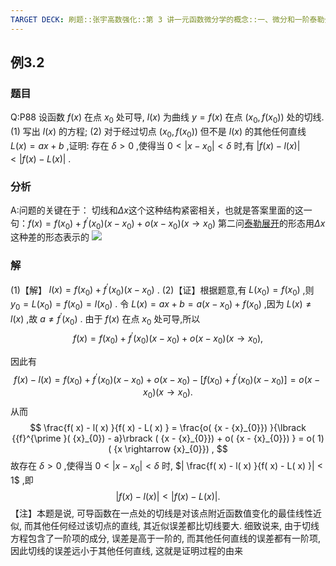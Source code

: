 ```yaml
---
TARGET DECK: 刷题::张宇高数强化::第 3 讲一元函数微分学的概念::一、微分和一阶泰勒公式::例3.2
---
```

## 例3.2
### 题目
Q:P88 设函数 $f( x)$ 在点 ${x}_{0}$ 处可导, $l( x)$ 为曲线 $y = f( x)$ 在点 $( {{x}_{0}, f( {x}_{0}) })$ 处的切线.
(1) 写出 $l( x)$ 的方程;
(2) 对于经过切点 $( {{x}_{0}, f( {x}_{0}) })$ 但不是 $l( x)$ 的其他任何直线 $L( x) = {ax} + b$ ,证明: 存在 $\delta > 0$ ,使得当 $0 < | {x - {x}_{0}}| < \delta$ 时,有 $| {f( x) - l( x) }| < | {f( x) - L( x) }|$ .
### 分析
A:问题的关键在于：
切线和$\Delta x$这个这种结构紧密相关，也就是答案里面的这一句：$f( x) = f( {x}_{0}) + {f}^{\prime }( {x}_{0}) ( {x - {x}_{0}}) + o( {x - {x}_{0}}) ( {x \rightarrow {x}_{0}})$
第二问[泰勒展开](https://www.bilibili.com/video/BV1Yw4m1a757?t=133.8&p=99)的形态用$\Delta x$这种差的形态表示的
![](https://img.hwenyi.live/202409282158671.webp)
### 解
(1)【解】 $l( x) = f( {x}_{0}) + {f}^{\prime }( {x}_{0}) ( {x - {x}_{0}})$ .
(2)【证】根据题意,有 $L( {x}_{0}) = f( {x}_{0})$ ,则 ${y}_{0} = L( {x}_{0}) = f( {x}_{0}) = l( {x}_{0})$ .
令 $L( x) = {ax} + b = a( {x - {x}_{0}}) + f( {x}_{0})$ ,因为 $L( x) \neq l( x)$ ,故 $a \neq {f}^{\prime }( {x}_{0})$ .
由于 $f( x)$ 在点 ${x}_{0}$ 处可导,所以
$$
f( x) = f( {x}_{0}) + {f}^{\prime }( {x}_{0}) ( {x - {x}_{0}}) + o( {x - {x}_{0}}) ( {x \rightarrow {x}_{0}}) ,
$$


因此有
$$
f( x) - l( x) = f( {x}_{0}) + {f}^{\prime }( {x}_{0}) ( {x - {x}_{0}}) + o( {x - {x}_{0}}) - \lbrack {f( {x}_{0}) + {f}^{\prime }( {x}_{0}) ( {x - {x}_{0}}) }\rbrack = o( {x - {x}_{0}}) ( {x \rightarrow {x}_{0}}) .
$$
从而
$$
\frac{f( x) - l( x) }{f( x) - L( x) } = \frac{o( {x - {x}_{0}}) }{\lbrack {{f}^{\prime }( {x}_{0}) - a}\rbrack ( {x - {x}_{0}}) + o( {x - {x}_{0}}) } = o( 1) ( {x \rightarrow {x}_{0}}) ,
$$
故存在 $\delta > 0$ ,使得当 $0 < | {x - {x}_{0}}| < \delta$ 时, $| \frac{f( x) - l( x) }{f( x) - L( x) }| < 1$ ,即
$$
| {f( x) - l( x) }| < | {f( x) - L( x) }| .
$$
【注】本题是说, 可导函数在一点处的切线是对该点附近函数值变化的最佳线性近似, 而其他任何经过该切点的直线, 其近似误差都比切线要大. 细致说来, 由于切线方程包含了一阶项的成分, 误差是高于一阶的, 而其他任何直线的误差都有一阶项, 因此切线的误差远小于其他任何直线, 这就是证明过程的由来